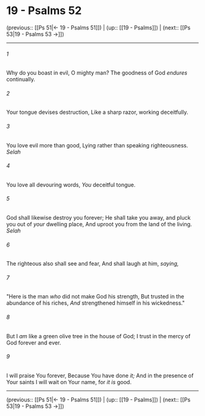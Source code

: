 # 19 - Psalms 52

(previous:: [[Ps 51|← 19 - Psalms 51]]) | (up:: [[19 - Psalms]]) | (next:: [[Ps 53|19 - Psalms 53 →]])

***


###### 1 
Why do you boast in evil, O mighty man? The goodness of God _endures_ continually. 

###### 2 
Your tongue devises destruction, Like a sharp razor, working deceitfully. 

###### 3 
You love evil more than good, Lying rather than speaking righteousness. _Selah_ 

###### 4 
You love all devouring words, _You_ deceitful tongue. 

###### 5 
God shall likewise destroy you forever; He shall take you away, and pluck you out of _your_ dwelling place, And uproot you from the land of the living. _Selah_ 

###### 6 
The righteous also shall see and fear, And shall laugh at him, _saying,_ 

###### 7 
"Here is the man _who_ did not make God his strength, But trusted in the abundance of his riches, _And_ strengthened himself in his wickedness." 

###### 8 
But I _am_ like a green olive tree in the house of God; I trust in the mercy of God forever and ever. 

###### 9 
I will praise You forever, Because You have done _it;_ And in the presence of Your saints I will wait on Your name, for _it_ _is_ good.

***

(previous:: [[Ps 51|← 19 - Psalms 51]]) | (up:: [[19 - Psalms]]) | (next:: [[Ps 53|19 - Psalms 53 →]])
